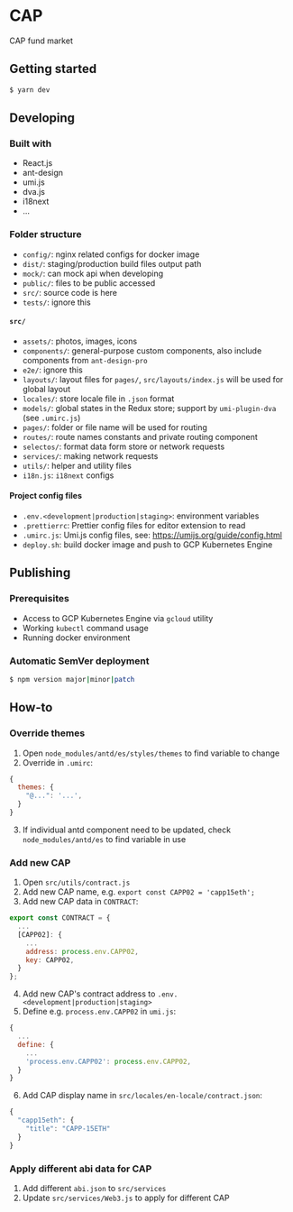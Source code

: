 # CAP

CAP fund market

## Getting started

```sh
$ yarn dev
```

## Developing

### Built with

* React.js
* ant-design
* umi.js
* dva.js
* i18next
* ...

### Folder structure

* `config/`: nginx related configs for docker image
* `dist/`: staging/production build files output path
* `mock/`: can mock api when developing
* `public/`: files to be public accessed
* `src/`: source code is here
* `tests/`: ignore this

#### `src/`

* `assets/`: photos, images, icons
* `components/`: general-purpose custom components, also include components from `ant-design-pro` 
* `e2e/`: ignore this
* `layouts/`: layout files for `pages/`, `src/layouts/index.js` will be used for global layout
* `locales/`: store locale file in `.json` format
* `models/`: global states in the Redux store; support by `umi-plugin-dva` (see `.umirc.js`)
* `pages/`: folder or file name will be used for routing
* `routes/`: route names constants and private routing component
* `selectos/`: format data form store or network requests
* `services/`: making network requests
* `utils/`: helper and utility files
* `i18n.js`: `i18next` configs

#### Project config files

* `.env.<development|production|staging>`: environment variables
* `.prettierrc`: Prettier config files for editor extension to read
* `.umirc.js`: Umi.js config files, see: https://umijs.org/guide/config.html
* `deploy.sh`: build docker image and push to GCP Kubernetes Engine

## Publishing

### Prerequisites

* Access to GCP Kubernetes Engine via `gcloud` utility
* Working `kubectl` command usage
* Running docker environment

### Automatic SemVer deployment

```sh
$ npm version major|minor|patch
```

## How-to

### Override themes

1. Open `node_modules/antd/es/styles/themes` to find variable to change
2. Override in `.umirc`:
```js
{
  themes: {
    "@...": '...',
  }
}
```
3. If individual antd component need to be updated, check `node_modules/antd/es` to find variable in use

### Add new CAP

1. Open `src/utils/contract.js`
2. Add new CAP name, e.g. `export const CAPP02 = 'capp15eth';`
3. Add new CAP data in `CONTRACT`:
```js
export const CONTRACT = {
  ...
  [CAPP02]: {
    ...
    address: process.env.CAPP02,
    key: CAPP02,
  }
};
```
4. Add new CAP's contract address to `.env.<development|production|staging>`
5. Define e.g. `process.env.CAPP02` in `umi.js`:
```js
{
  ...
  define: {
    ...
    'process.env.CAPP02': process.env.CAPP02,
  }
}
```
6. Add CAP display name in `src/locales/en-locale/contract.json`:
```js
{
  "capp15eth": {
    "title": "CAPP-15ETH"
  }
}
```

### Apply different abi data for CAP

1. Add different `abi.json` to `src/services`
2. Update `src/services/Web3.js` to apply for different CAP
